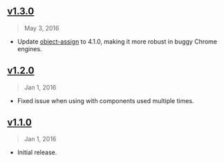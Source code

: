 ## [v1.3.0]
> May  3, 2016

- Update [object-assign][] to 4.1.0, making it more robust in buggy Chrome engines.

[v1.3.0]: https://github.com/rstacruz/deku-memoize/compare/v1.2.0...v1.3.0

## [v1.2.0]
> Jan 1, 2016

- Fixed issue when using with components used multiple times.

## [v1.1.0]
> Jan 1, 2016

- Initial release.

[v1.1.0]: https://github.com/rstacuz/deku-memoize/tree/v1.1.0
[v1.2.0]: https://github.com/rstacruz/deku-memoize/compare/v1.1.0...v1.2.0
[object-assign]: https://www.npmjs.com/package/object-assign
